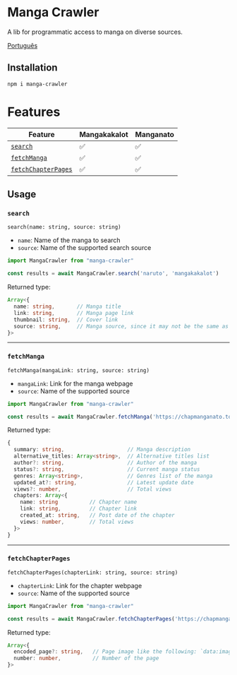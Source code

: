 # Manga Crawler

A lib for programmatic access to manga on diverse sources.

[Português](https://github.com/Ellyzeul/manga-crawler/blob/main/README-pt_BR.md)

## Installation

```shell
npm i manga-crawler
```

# Features

Feature | Mangakakalot | Manganato
-|-|-
[`search`](#search) | ✅ | ✅
[`fetchManga`](#fetchManga) | ✅ | ✅
[`fetchChapterPages`](#fetchchapterpages) | ✅ | ✅

## Usage

### `search`

`search(name: string, source: string)`

- `name`: Name of the manga to search
- `source`: Name of the supported search source

```javascript
import MangaCrawler from "manga-crawler"

const results = await MangaCrawler.search('naruto', 'mangakakalot')
```
Returned type: 
```typescript
Array<{
  name: string,       // Manga title
  link: string,       // Manga page link
  thumbnail: string,  // Cover link
  source: string,     // Manga source, since it may not be the same as the search source
}>
```
---
### `fetchManga`

`fetchManga(mangaLink: string, source: string)`

- `mangaLink`: Link for the manga webpage
- `source`: Name of the supported source

```javascript
import MangaCrawler from "manga-crawler"

const results = await MangaCrawler.fetchManga('https://chapmanganato.to/manga-ng952689', 'manganato')
```
Returned type: 
```typescript
{
  summary: string,                    // Manga description
  alternative_titles: Array<string>,  // Alternative titles list
  author?: string,                    // Author of the manga
  status?: string,                    // Current manga status
  genres: Array<string>,              // Genres list of the manga
  updated_at?: string,                // Latest update date
  views?: number,                     // Total views
  chapters: Array<{
    name: string          // Chapter name
    link: string,         // Chapter link
    created_at: string,   // Post date of the chapter
    views: number,        // Total views
  }>
}
```
---
### `fetchChapterPages`

`fetchChapterPages(chapterLink: string, source: string)`

- `chapterLink`: Link for the chapter webpage
- `source`: Name of the supported source

```javascript
import MangaCrawler from "manga-crawler"

const results = await MangaCrawler.fetchChapterPages('https://chapmanganato.to/manga-uo998171/chapter-1', 'manganato')
```
Returned type: 
```typescript
Array<{
  encoded_page?: string,   // Page image like the following: `data:image/jpeg;base64, ${encodedPage}`
  number: number,          // Number of the page
}>
```
